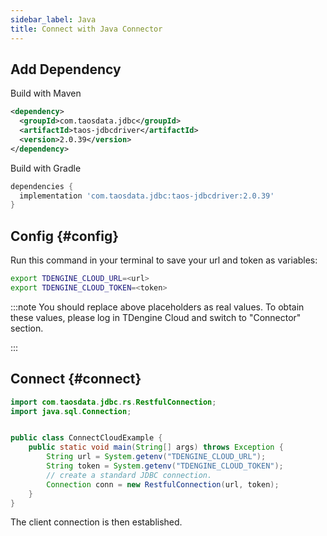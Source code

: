 ```yaml
---
sidebar_label: Java
title: Connect with Java Connector
---
```


## Add Dependency

Build with Maven

```xml
<dependency>
  <groupId>com.taosdata.jdbc</groupId>
  <artifactId>taos-jdbcdriver</artifactId>
  <version>2.0.39</version>
</dependency>
```

Build with Gradle

```groovy
dependencies {
  implementation 'com.taosdata.jdbc:taos-jdbcdriver:2.0.39'
}
```

## Config {#config}

Run this command in your terminal to save your url and token as variables:


```bash
export TDENGINE_CLOUD_URL=<url>
export TDENGINE_CLOUD_TOKEN=<token>
```

<!-- exclude -->
:::note
You should replace above placeholders as real values. To obtain these values, please log in TDengine Cloud and switch to "Connector" section.

:::
<!-- exclude-end -->

## Connect {#connect}

```java
import com.taosdata.jdbc.rs.RestfulConnection;
import java.sql.Connection;


public class ConnectCloudExample {
    public static void main(String[] args) throws Exception {
        String url = System.getenv("TDENGINE_CLOUD_URL");
        String token = System.getenv("TDENGINE_CLOUD_TOKEN");
        // create a standard JDBC connection.
        Connection conn = new RestfulConnection(url, token);
    }
}
```

The client connection is then established.